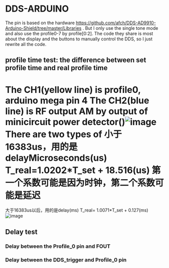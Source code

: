# DDS-ARDUINO
The pin is based on the hardware https://github.com/afch/DDS-AD9910-Arduino-Shield/tree/master/Libraries .
But I only use the single tone mode and also use the profile0-7 by profile[0:2].
The code they share is most about the display and the buttons to manually control the DDS, so I just rewrite all the code.
## profile time test: the difference between set profile time and real profile time
The CH1(yellow line) is profile0, arduino mega pin 4
The CH2(blue line) is RF output AM by output of minicircuit power detector()![image](https://user-images.githubusercontent.com/39110126/134913237-80617bbc-fa4b-42f3-acbb-ba40a499e314.png)
There are two types of 
小于16383us，用的是delayMicroseconds(us)
T_real=1.0202*T_set + 18.516(us)
第一个系数可能是因为时钟，第二个系数可能是延迟
====================================================
大于16383us以后，用的是delay(ms)
T_real= 1.0071*T_set + 0.127(ms)
![image](https://user-images.githubusercontent.com/39110126/134913158-1429cb84-77b1-4e8a-8db5-1a9344d2622a.png)

## Delay test

### Delay between the Profile_0 pin and FOUT

### Delay between the DDS_trigger and Profile_0 pin
